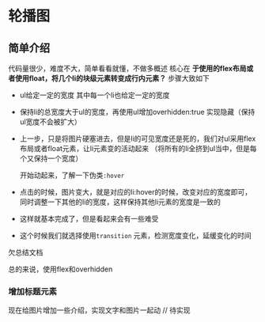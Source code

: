 # 轮播图 

## 简单介绍
代码量很少，难度不大，简单看看就懂，不做多概述
核心在 **于使用的flex布局或者使用float，将几个li的块级元素转变成行内元素？**
步骤大致如下
* ul给定一定的宽度 其中每一个li也给定一定的宽度

* 保持li的总宽度大于ul的宽度，再使用ul增加overhidden:true 实现隐藏（保持ul宽度不会被扩大）

* 上一步，只是将图片硬塞进去，但是li的可见宽度还是死的，我们对ul采用flex布局或者float元素，让li元素变的活动起来 （将所有的li全挤到ul当中，但是每个又保持一个宽度）
  
  开始动起来，了解一下伪类`:hover` 
  
  
  
* 点击的时候，图片变大，就是对应的li:hover的时候，改变对应的宽度即可，同时调整一下其他的li的宽度，这样保持其他li元素的宽度是一致的

* 这样就基本完成了，但是看起来会有一些难受

*  这个时候我们就选择使用`transition` 元素，检测宽度变化，延缓变化的时间

欠总结文档

总的来说，使用flex和overhidden

### 增加标题元素
现在给图片增加一些介绍，实现文字和图片一起动
// 待实现